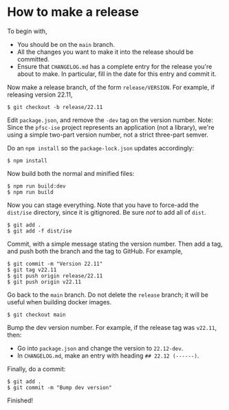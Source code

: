# How to make a release


To begin with,

* You should be on the `main` branch.
* All the changes you want to make it into the release should be committed.
* Ensure that `CHANGELOG.md` has a complete entry for the release you're about to
  make. In particular, fill in the date for this entry and commit it.

Now make a release branch, of the form `release/VERSION`. For example,
if releasing version 22.11,

    $ git checkout -b release/22.11

Edit `package.json`, and remove the `-dev` tag on the version number.
Note: Since the `pfsc-ise` project represents an application (not a library),
we're using a simple two-part version number, not a strict three-part semver.

Do an `npm install` so the `package-lock.json` updates accordingly:

    $ npm install

Now build both the normal and minified files:

    $ npm run build:dev
    $ npm run build

Now you can stage everything. Note that you have to force-add the `dist/ise` directory,
since it is gitignored. Be sure *not* to add all of `dist`.

    $ git add .
    $ git add -f dist/ise

Commit, with a simple message stating the version number. Then add a tag, and push both
the branch and the tag to GitHub. For example,

    $ git commit -m "Version 22.11"
    $ git tag v22.11
    $ git push origin release/22.11
    $ git push origin v22.11

Go back to the `main` branch. Do not delete the `release` branch; it will be useful when
building docker images.

    $ git checkout main

Bump the dev version number. For example, if the release tag was `v22.11`, then:

* Go into `package.json` and change the version to `22.12-dev`.
* In `CHANGELOG.md`, make an entry with heading `## 22.12 (------)`.

Finally, do a commit:

    $ git add .
    $ git commit -m "Bump dev version"

Finished!

